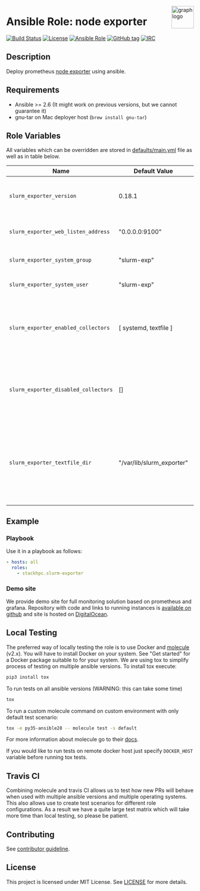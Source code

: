 <p><img src="https://www.circonus.com/wp-content/uploads/2015/03/sol-icon-itOps.png" alt="graph logo" title="graph" align="right" height="60" /></p>

# Ansible Role: node exporter

[![Build Status](https://travis-ci.org/stackhpc/ansible-slurm-exporter.svg?branch=master)](https://travis-ci.org/stackhpc/ansible-slurm-exporter)
[![License](https://img.shields.io/badge/license-MIT%20License-brightgreen.svg)](https://opensource.org/licenses/MIT)
[![Ansible Role](https://img.shields.io/badge/ansible%20role-stackhpc.slurm_exporter-blue.svg)](https://galaxy.ansible.com/stackhpc/slurm-exporter/)
[![GitHub tag](https://img.shields.io/github/tag/stackhpc/ansible-slurm-exporter.svg)](https://github.com/stackhpc/ansible-slurm-exporter/tags)
[![IRC](https://img.shields.io/badge/irc.freenode.net-%23stackhpc-yellow.svg)](https://kiwiirc.com/nextclient/#ircs://irc.freenode.net/#stackhpc)

## Description

Deploy prometheus [node exporter](https://github.com/prometheus/slurm_exporter) using ansible.

## Requirements

- Ansible >= 2.6 (It might work on previous versions, but we cannot guarantee it)
- gnu-tar on Mac deployer host (`brew install gnu-tar`)

## Role Variables

All variables which can be overridden are stored in [defaults/main.yml](defaults/main.yml) file as well as in table below.

| Name           | Default Value | Description                        |
| -------------- | ------------- | -----------------------------------|
| `slurm_exporter_version` | 0.18.1 | Node exporter package version. Also accepts latest as parameter. |
| `slurm_exporter_web_listen_address` | "0.0.0.0:9100" | Address on which node exporter will listen |
| `slurm_exporter_system_group` | "slurm-exp" | System group used to run slurm_exporter |
| `slurm_exporter_system_user` | "slurm-exp" | System user used to run slurm_exporter |
| `slurm_exporter_enabled_collectors` | [ systemd, textfile ] | List of additionally enabled collectors. It adds collectors to [those enabled by default](https://github.com/prometheus/slurm_exporter#enabled-by-default) |
| `slurm_exporter_disabled_collectors` | [] | List of disabled collectors. By default slurm_exporter disables collectors listed [here](https://github.com/prometheus/slurm_exporter#disabled-by-default). |
| `slurm_exporter_textfile_dir` | "/var/lib/slurm_exporter" | Directory used by the [Textfile Collector](https://github.com/prometheus/slurm_exporter#textfile-collector). To get permissions to write metrics in this directory, users must be in `slurm-exp` system group.

## Example

### Playbook

Use it in a playbook as follows:
```yaml
- hosts: all
  roles:
    - stackhpc.slurm-exporter
```

### Demo site

We provide demo site for full monitoring solution based on prometheus and grafana. Repository with code and links to running instances is [available on github](https://github.com/stackhpc/demo-site) and site is hosted on [DigitalOcean](https://digitalocean.com).

## Local Testing

The preferred way of locally testing the role is to use Docker and [molecule](https://github.com/metacloud/molecule) (v2.x). You will have to install Docker on your system. See "Get started" for a Docker package suitable to for your system.
We are using tox to simplify process of testing on multiple ansible versions. To install tox execute:
```sh
pip3 install tox
```
To run tests on all ansible versions (WARNING: this can take some time)
```sh
tox
```
To run a custom molecule command on custom environment with only default test scenario:
```sh
tox -e py35-ansible28 -- molecule test -s default
```
For more information about molecule go to their [docs](http://molecule.readthedocs.io/en/latest/).

If you would like to run tests on remote docker host just specify `DOCKER_HOST` variable before running tox tests.

## Travis CI

Combining molecule and travis CI allows us to test how new PRs will behave when used with multiple ansible versions and multiple operating systems. This also allows use to create test scenarios for different role configurations. As a result we have a quite large test matrix which will take more time than local testing, so please be patient.

## Contributing

See [contributor guideline](CONTRIBUTING.md).

## License

This project is licensed under MIT License. See [LICENSE](/LICENSE) for more details.
